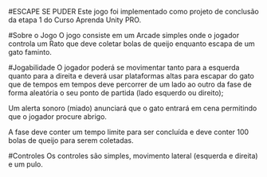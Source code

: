 #ESCAPE SE PUDER
Este jogo foi implementado como projeto de conclusão da etapa 1 do Curso Aprenda Unity PRO.

#Sobre o Jogo
O jogo consiste em um Arcade simples onde o jogador controla um Rato que deve coletar
bolas de queijo enquanto escapa de um gato faminto.

#Jogabilidade
O jogador poderá se movimentar tanto para a esquerda quanto para a direita e deverá usar
plataformas altas para escapar do gato que de tempos em tempos deve percorrer de um lado
ao outro da fase de forma aleatória o seu ponto de partida (lado esquerdo ou direito);

Um alerta sonoro (miado) anunciará que o gato entrará em cena permitindo que o jogador
procure abrigo.

A fase deve conter um tempo limite para ser concluída e deve conter 100 bolas de queijo para
serem coletadas.

#Controles
Os controles são simples, movimento lateral (esquerda e direita) e um pulo.